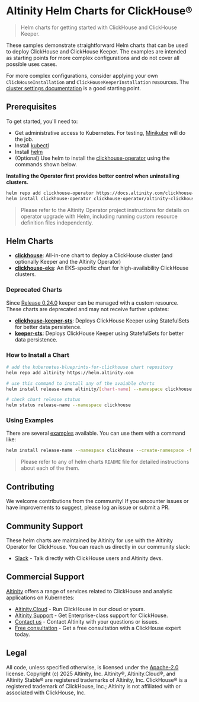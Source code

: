 # Altinity Helm Charts for ClickHouse®

> Helm charts for getting started with ClickHouse and ClickHouse Keeper.

These samples demonstrate straightforward Helm charts that can be used to deploy ClickHouse and ClickHouse Keeper. The examples are intended as starting points for more complex configurations and do not cover all possible uses cases.

For more complex configurations, consider applying your own `ClickHouseInstallation` and `ClickHouseKeeperInstallation` resources. The [cluster settings documentation](https://docs.altinity.com/altinitykubernetesoperator/kubernetesoperatorguide/kubernetesconfigurationguide/clustersettings/) is a good starting point.

## Prerequisites

To get started, you'll need to:

* Get administrative access to Kubernetes. For testing, [Minikube](https://minikube.sigs.k8s.io/docs/start/) will do the job.
* Install [kubectl](https://kubernetes.io/docs/tasks/tools/)
* Install [helm](https://helm.sh/docs/intro/install/)
* (Optional) Use helm to install the [clickhouse-operator](https://github.com/Altinity/clickhouse-operator/tree/master/deploy/helm) using the commands shown below.

**Installing the Operator first provides better control when uninstalling clusters.**

```sh
helm repo add clickhouse-operator https://docs.altinity.com/clickhouse-operator/
helm install clickhouse-operator clickhouse-operator/altinity-clickhouse-operator --namespace kube-system
```

> Please refer to the Altinity Operator project instructions for details on operator upgrade with Helm, including running custom resource definition files independently.

## Helm Charts

- **[clickhouse](./charts/clickhouse/)**: All-in-one chart to deploy a ClickHouse cluster (and optionally Keeper and the Altinity Operator)
- **[clickhouse-eks](./charts/clickhouse-eks/)**: An EKS-specific chart for high-availability ClickHouse clusters. 

### Deprecated Charts

Since [Release 0.24.0](https://docs.altinity.com/releasenotes/altinity-kubernetes-operator-release-notes/#release-0240) keeper can be managed with a custom resource. These charts are deprecated and may not receive further updates:

- **[clickhouse-keeper-sts](./charts/clickhouse-keeper-sts/)**: Deploys ClickHouse Keeper using StatefulSets for better data persistence.
- **[keeper-sts](./charts/clickhouse-keeper-sts/)**: Deploys ClickHouse Keeper using StatefulSets for better data persistence.

### How to Install a Chart

```sh
# add the kubernetes-blueprints-for-clickhouse chart repository
helm repo add altinity https://helm.altinity.com

# use this command to install any of the avaiable charts
helm install release-name altinity/[chart-name] --namespace clickhouse --create-namespace

# check chart release status
helm status release-name --namespace clickhouse
```

### Using Examples

There are several [examples](./charts/clickhouse/examples) available. You can use them with a command like:


```sh
helm install release-name --namespace clickhouse --create-namespace -f path/to/examples/values-simple.yaml altinity/clickhouse
```

> Please refer to any of helm charts `README` file for detailed instructions about each of the them.

## Contributing
We welcome contributions from the community! If you encounter issues or have improvements to suggest, please log an issue or submit a PR.

## Community Support
These helm charts are maintained by Altinity for use with the Altinity Operator for ClickHouse. You can reach us directly in our community slack:

- [Slack](https://altinity.com/slack) - Talk directly with ClickHouse users and Altinity devs.

## Commercial Support 
[Altinity](https://altinity.com) offers a range of services related to ClickHouse and analytic applications on Kubernetes:

- [Altinity.Cloud](https://altinity.com/cloud-database/) - Run ClickHouse in our cloud or yours.
- [Altinity Support](https://altinity.com/support/) - Get Enterprise-class support for ClickHouse.
- [Contact us](https://hubs.la/Q020sH3Z0) - Contact Altinity with your questions or issues.
- [Free consultation](https://hubs.la/Q020sHkv0) - Get a free consultation with a ClickHouse expert today.

## Legal
All code, unless specified otherwise, is licensed under the [Apache-2.0](LICENSE) license.
Copyright (c) 2025 Altinity, Inc.
Altinity®, Altinity.Cloud®, and Altinity Stable® are registered trademarks of Altinity, Inc. ClickHouse® is a registered trademark of ClickHouse, Inc.; Altinity is not affiliated with or associated with ClickHouse, Inc.
